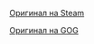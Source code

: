 [Оригинал на Steam](https://store.steampowered.com/app/2478970/Tomb_Raider_IIII_Remastered_Starring_Lara_Croft/)

[Оригинал на GOG](https://www.gog.com/ru/game/tomb_raider_i_to_iii_remastered?utm_campaign=adtraction&utm_medium=affiliate&utm_source=adtraction&r=true)

